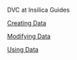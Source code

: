 DVC at Insilica Guides

[Creating Data](dvc_create.md)

[Modifying Data](dvc_modify.md)

[Using Data](dvc_use_data.md)

